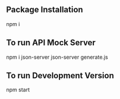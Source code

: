 ## Package Installation
npm i
## To run API Mock Server
npm i json-server
json-server generate.js
## To run Development Version
npm start